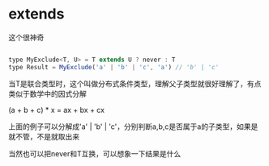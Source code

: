 # extends

这个很神奇

```js

type MyExclude<T, U> = T extends U ? never : T
type Result = MyExclude('a' | 'b' | 'c', 'a') // 'b' | 'c'

```

当T是联合类型时，这个叫做分布式条件类型，理解父子类型就很好理解了，有点类似于数学中的因式分解

(a + b + c) * x = ax + bx + cx

上面的例子可以分解成'a' | 'b' | 'c'，分别判断a,b,c是否属于a的子类型，如果是就不管，不是就取出来

当然也可以把never和T互换，可以想象一下结果是什么

